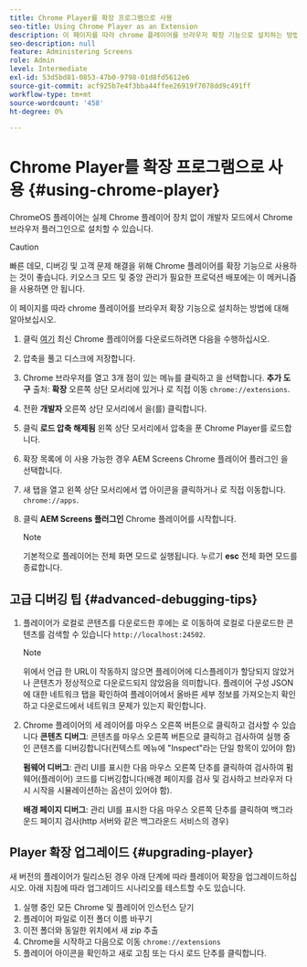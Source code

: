```yaml
---
title: Chrome Player를 확장 프로그램으로 사용
seo-title: Using Chrome Player as an Extension
description: 이 페이지를 따라 chrome 플레이어를 브라우저 확장 기능으로 설치하는 방법에 대해 알아보십시오.
seo-description: null
feature: Administering Screens
role: Admin
level: Intermediate
exl-id: 53d5bd81-0853-47b0-9798-01d8fd5612e6
source-git-commit: acf925b7e4f3bba44ffee26919f7078dd9c491ff
workflow-type: tm+mt
source-wordcount: '458'
ht-degree: 0%

---
```


# Chrome Player를 확장 프로그램으로 사용 {#using-chrome-player}

ChromeOS 플레이어는 실제 Chrome 플레이어 장치 없이 개발자 모드에서 Chrome 브라우저 플러그인으로 설치할 수 있습니다.

>[!CAUTION]
>
> 빠른 데모, 디버깅 및 고객 문제 해결을 위해 Chrome 플레이어를 확장 기능으로 사용하는 것이 좋습니다. 키오스크 모드 및 중앙 관리가 필요한 프로덕션 배포에는 이 메커니즘을 사용하면 안 됩니다.

이 페이지를 따라 chrome 플레이어를 브라우저 확장 기능으로 설치하는 방법에 대해 알아보십시오.

1. 클릭 [여기](https://download.macromedia.com/screens/) 최신 Chrome 플레이어를 다운로드하려면 다음을 수행하십시오.

1. 압축을 풀고 디스크에 저장합니다.

1. Chrome 브라우저를 열고 3개 점이 있는 메뉴를 클릭하고 을 선택합니다. **추가 도구** 출처: **확장** 오른쪽 상단 모서리에 있거나 로 직접 이동 `chrome://extensions`.

1. 전환 **개발자** 오른쪽 상단 모서리에서 을(를) 클릭합니다.

1. 클릭 **로드 압축 해제됨** 왼쪽 상단 모서리에서 압축을 푼 Chrome Player를 로드합니다.

1. 확장 목록에 이 사용 가능한 경우 AEM Screens Chrome 플레이어 플러그인 을 선택합니다.

1. 새 탭을 열고 왼쪽 상단 모서리에서 앱 아이콘을 클릭하거나 로 직접 이동합니다. `chrome://apps`.

1. 클릭 **AEM Screens 플러그인** Chrome 플레이어를 시작합니다.
   >[!NOTE]
   >
   > 기본적으로 플레이어는 전체 화면 모드로 실행됩니다. 누르기 **esc** 전체 화면 모드를 종료합니다.


## 고급 디버깅 팁 {#advanced-debugging-tips}

1. 플레이어가 로컬로 콘텐츠를 다운로드한 후에는 로 이동하여 로컬로 다운로드한 콘텐츠를 검색할 수 있습니다 `http://localhost:24502`.

   >[!NOTE]
   >
   > 위에서 언급 한 URL이 작동하지 않으면 플레이어에 디스플레이가 할당되지 않았거나 콘텐츠가 정상적으로 다운로드되지 않았음을 의미합니다. 플레이어 구성 JSON에 대한 네트워크 탭을 확인하여 플레이어에서 올바른 세부 정보를 가져오는지 확인하고 다운로드에서 네트워크 문제가 있는지 확인합니다.

1. Chrome 플레이어의 세 레이어를 마우스 오른쪽 버튼으로 클릭하고 검사할 수 있습니다
   **콘텐츠 디버그**: 콘텐츠를 마우스 오른쪽 버튼으로 클릭하고 검사하여 실행 중인 콘텐츠를 디버깅합니다(컨텍스트 메뉴에 &quot;Inspect&quot;라는 단일 항목이 있어야 함)

   **펌웨어 디버그**: 관리 UI를 표시한 다음 마우스 오른쪽 단추를 클릭하여 검사하여 펌웨어(플레이어) 코드를 디버깅합니다(배경 페이지를 검사 및 검사하고 브라우저 다시 시작을 시뮬레이션하는 옵션이 있어야 함).

   **배경 페이지 디버그**: 관리 UI를 표시한 다음 마우스 오른쪽 단추를 클릭하여 백그라운드 페이지 검사(http 서버와 같은 백그라운드 서비스의 경우)

## Player 확장 업그레이드 {#upgrading-player}

새 버전의 플레이어가 릴리스된 경우 아래 단계에 따라 플레이어 확장을 업그레이드하십시오. 아래 지침에 따라 업그레이드 시나리오를 테스트할 수도 있습니다.

1. 실행 중인 모든 Chrome 및 플레이어 인스턴스 닫기
1. 플레이어 파일로 이전 폴더 이름 바꾸기
1. 이전 폴더와 동일한 위치에서 새 zip 추출
1. Chrome을 시작하고 다음으로 이동 `chrome://extensions`
1. 플레이어 아이콘을 확인하고 새로 고침 또는 다시 로드 단추를 클릭합니다.
